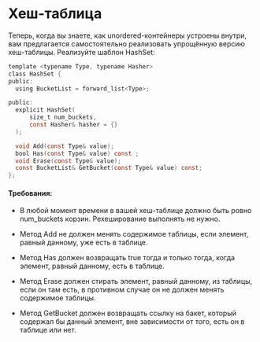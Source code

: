# Хеш-таблица #
Теперь, когда вы знаете, как unordered-контейнеры устроены внутри, вам предлагается самостоятельно реализовать упрощённую версию хеш-таблицы. Реализуйте шаблон HashSet: 

```objectivec
template <typename Type, typename Hasher>
class HashSet {
public:
  using BucketList = forward_list<Type>;

public:
  explicit HashSet(
      size_t num_buckets,
      const Hasher& hasher = {}
  );

  void Add(const Type& value);
  bool Has(const Type& value) const ;
  void Erase(const Type& value);
  const BucketList& GetBucket(const Type& value) const;
};
```

#### Требования: #####

 - В любой момент времени в вашей хеш-таблице должно быть ровно num_buckets корзин. Рехеширование выполнять не нужно.

 - Метод Add не должен менять содержимое таблицы, если элемент, равный данному, уже есть в таблице.

 - Метод Has должен возвращать true тогда и только тогда, когда элемент, равный данному, есть в таблице.

 - Метод Erase должен стирать элемент, равный данному, из таблицы, если он там есть, в противном случае он не должен менять содержимое таблицы.

 - Метод GetBucket должен возвращать ссылку на бакет, который содержал бы данный элемент, вне зависимости от того, есть он в таблице или нет.
